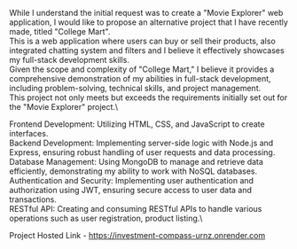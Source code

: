 While I understand the initial request was to create a "Movie Explorer" web application, I would like to propose an alternative project that I have recently made, titled "College Mart".\
This is a web application where users can buy or sell their products, also integrated chatting system and filters and I believe it effectively showcases my full-stack development skills.\
Given the scope and complexity of "College Mart," I believe it provides a comprehensive demonstration of my abilities in full-stack development, including problem-solving, technical skills, and project management.\
This project not only meets but exceeds the requirements initially set out for the "Movie Explorer" project.\

Frontend Development: Utilizing HTML, CSS, and JavaScript to create interfaces.\
Backend Development: Implementing server-side logic with Node.js and Express, ensuring robust handling of user requests and data processing.\
Database Management: Using MongoDB to manage and retrieve data efficiently, demonstrating my ability to work with NoSQL databases.\
Authentication and Security: Implementing user authentication and authorization using JWT, ensuring secure access to user data and transactions.\
RESTful API: Creating and consuming RESTful APIs to handle various operations such as user registration, product listing.\

Project Hosted Link - https://investment-compass-urnz.onrender.com
